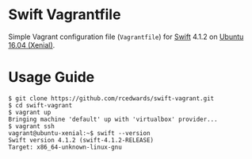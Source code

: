 # Swift Vagrantfile

Simple Vagrant configuration file (`Vagrantfile`) for [Swift](https://swift.org/download/#releases) 4.1.2 on [Ubuntu 16.04 (Xenial)](http://releases.ubuntu.com/16.04/).

# Usage Guide

```
$ git clone https://github.com/rcedwards/swift-vagrant.git
$ cd swift-vagrant
$ vagrant up
Bringing machine 'default' up with 'virtualbox' provider...
$ vagrant ssh
vagrant@ubuntu-xenial:~$ swift --version
Swift version 4.1.2 (swift-4.1.2-RELEASE)
Target: x86_64-unknown-linux-gnu
```
